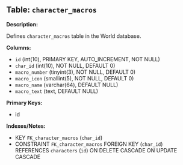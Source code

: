 ## Table: `character_macros`

**Description:**

Defines `character_macros` table in the World database.

**Columns:**
- `id` (int(10), PRIMARY KEY, AUTO_INCREMENT, NOT NULL)
- `char_id` (int(10), NOT NULL, DEFAULT 0)
- `macro_number` (tinyint(3), NOT NULL, DEFAULT 0)
- `macro_icon` (smallint(5), NOT NULL, DEFAULT 0)
- `macro_name` (varchar(64), DEFAULT NULL)
- `macro_text` (text, DEFAULT NULL)

**Primary Keys:**
- id

**Indexes/Notes:**
- KEY `FK_character_macros` (`char_id`)
- CONSTRAINT `FK_character_macros` FOREIGN KEY (`char_id`) REFERENCES `characters` (`id`) ON DELETE CASCADE ON UPDATE CASCADE